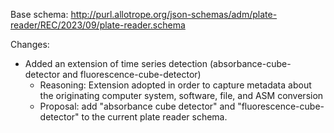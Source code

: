 Base schema: http://purl.allotrope.org/json-schemas/adm/plate-reader/REC/2023/09/plate-reader.schema

Changes:

* Added an extension of time series detection (absorbance-cube-detector and fluorescence-cube-detector)
  * Reasoning: Extension adopted in order to capture metadata about the originating computer system, software, file, and ASM conversion
  * Proposal: add "absorbance cube detector"  and "fluorescence-cube-detector" to the current plate reader schema.
